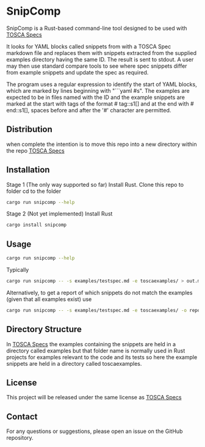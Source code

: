 # SnipComp

SnipComp is a Rust-based command-line tool designed to be used with [TOSCA Specs](https://github.com/oasis-tcs/tosca-specs)

It looks for YAML blocks called snippets from with a TOSCA Spec markdown file and replaces them with snippets extracted from the supplied examples directory having the same ID. The result is sent to stdout. A user may then use standard compare tools to see where spec snippets differ from example snippets and update the spec as required.

The program uses a regular expression to identify the start of YAML blocks, which are marked by lines beginning with "```yaml #s<number>". The examples are expected to be in files named with the ID and the example snippets are marked at the start with tags of the format # tag::s1[] and at the end with # end::s1[], spaces before and after the '#' character are permitted.

## Distribution
when complete the intention is to move this repo into a new directory within the repo [TOSCA Specs](https://github.com/oasis-tcs/tosca-specs)

## Installation

Stage 1 (The only way supported so far)
Install Rust.
Clone this repo to folder 
cd to the folder
```sh
cargo run snipcomp --help
```

Stage 2 (Not yet implemented)
Install Rust

```sh
cargo install snipcomp
```
## Usage
```sh
cargo run snipcomp --help
```

Typically
```sh
cargo run snipcomp -- -s examples/testspec.md -e toscaexamples/ > out.md
```

Alternatively, to get a report of which snippets do not match the examples (given that all examples exist) use
```sh
cargo run snipcomp -- -s examples/testspec.md -e toscaexamples/ -o report
```

## Directory Structure
In [TOSCA Specs](https://github.com/oasis-tcs/tosca-specs) the examples containing the snippets are held in a directory called examples but that folder name is normally used in Rust projects for examples relevant to the code and its tests so here the example snippets are held in a directory called toscaexamples.

## License

This project will be released under the same license as [TOSCA Specs](https://github.com/oasis-tcs/tosca-specs)

## Contact

For any questions or suggestions, please open an issue on the GitHub repository.
